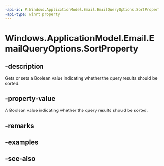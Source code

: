 ```yaml
---
-api-id: P:Windows.ApplicationModel.Email.EmailQueryOptions.SortProperty
-api-type: winrt property
---
```


<!-- Property syntax
public Windows.ApplicationModel.Email.EmailQuerySortProperty SortProperty { get;  set; }
-->

# Windows.ApplicationModel.Email.EmailQueryOptions.SortProperty

## -description
Gets or sets a Boolean value indicating whether the query results should be sorted.

## -property-value
A Boolean value indicating whether the query results should be sorted.

## -remarks

## -examples

## -see-also
